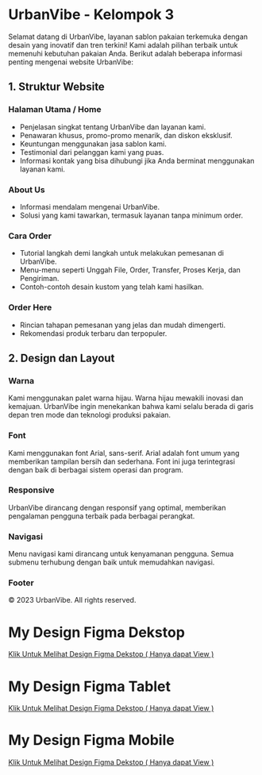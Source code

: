 # UrbanVibe - Kelompok 3

Selamat datang di UrbanVibe, layanan sablon pakaian terkemuka dengan desain yang inovatif dan tren terkini! Kami adalah pilihan terbaik untuk memenuhi kebutuhan pakaian Anda. Berikut adalah beberapa informasi penting mengenai website UrbanVibe:

## 1. Struktur Website

### Halaman Utama / Home
- Penjelasan singkat tentang UrbanVibe dan layanan kami.
- Penawaran khusus, promo-promo menarik, dan diskon eksklusif.
- Keuntungan menggunakan jasa sablon kami.
- Testimonial dari pelanggan kami yang puas.
- Informasi kontak yang bisa dihubungi jika Anda berminat menggunakan layanan kami.

### About Us
- Informasi mendalam mengenai UrbanVibe.
- Solusi yang kami tawarkan, termasuk layanan tanpa minimum order.

### Cara Order
- Tutorial langkah demi langkah untuk melakukan pemesanan di UrbanVibe.
- Menu-menu seperti Unggah File, Order, Transfer, Proses Kerja, dan Pengiriman.
- Contoh-contoh desain kustom yang telah kami hasilkan.

### Order Here
- Rincian tahapan pemesanan yang jelas dan mudah dimengerti.
- Rekomendasi produk terbaru dan terpopuler.

## 2. Design dan Layout

### Warna
Kami menggunakan palet warna hijau. Warna hijau mewakili inovasi dan kemajuan. UrbanVibe ingin menekankan bahwa kami selalu berada di garis depan tren mode dan teknologi produksi pakaian.

### Font
Kami menggunakan font Arial, sans-serif. Arial adalah font umum yang memberikan tampilan bersih dan sederhana. Font ini juga terintegrasi dengan baik di berbagai sistem operasi dan program.

### Responsive
UrbanVibe dirancang dengan responsif yang optimal, memberikan pengalaman pengguna terbaik pada berbagai perangkat.

### Navigasi
Menu navigasi kami dirancang untuk kenyamanan pengguna. Semua submenu terhubung dengan baik untuk memudahkan navigasi.

### Footer
© 2023 UrbanVibe. All rights reserved.

# My Design Figma Dekstop
[Klik Untuk Melihat Design Figma Dekstop ( Hanya dapat View )](https://www.figma.com/file/SgvsP9F7rxxaxCPj22p2Bl/DesainMockupDekstop?type=design&mode=design&t=RzpAzgb5Wxyha4pQ-1)

# My Design Figma Tablet
[Klik Untuk Melihat Design Figma Dekstop ( Hanya dapat View )](https://www.figma.com/file/fljks6oltagDx1dNdw2Vxc/DesaiMockupTablet?type=design&mode=design&t=RzpAzgb5Wxyha4pQ-1)

# My Design Figma Mobile
[Klik Untuk Melihat Design Figma Dekstop ( Hanya dapat View )](https://www.figma.com/file/nGciwYyMSOwaXpKnXDBTcF/DesainMockupMobile?type=design&mode=design&t=RzpAzgb5Wxyha4pQ-1)
